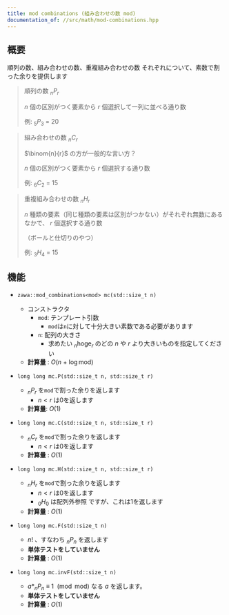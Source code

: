 ```yaml
---
title: mod combinations (組み合わせの数 mod)
documentation_of: //src/math/mod-combinations.hpp
---
```


## 概要

順列の数、組み合わせの数、重複組み合わせの数 それぞれについて、素数で割った余りを提供します


> 順列の数 $_nP_r$
>
> $n$ 個の区別がつく要素から $r$ 個選択して一列に並べる通り数
>
> 例: $_5P_3\ =\ 20$

> 組み合わせの数 $_nC_r$
>
> $\binom{n}{r}$ の方が一般的な言い方？
>
> $n$ 個の区別がつく要素から $r$ 個選択する通り数
>
> 例: $_6C_2\ =\ 15$

> 重複組み合わせの数 $_nH_r$
>
> $n$ 種類の要素（同じ種類の要素は区別がつかない）がそれぞれ無数にあるなかで、 $r$ 個選択する通り数
>
> （ボールと仕切りのやつ）
>
> 例: $_3H_4\ =\ 15$

## 機能

- `zawa::mod_combinations<mod> mc(std::size_t n)`
	- コンストラクタ
		- `mod`: テンプレート引数
			- `mod`は`n`に対して十分大きい素数である必要があります
		- `n`: 配列の大きさ			
			- 求めたい $_n\text{hoge}_r$ のどの $n$ や $r$ より大きいものを指定してください
	- **計算量** : $O(n\ +\ \log \text{mod})$

- `long long mc.P(std::size_t n, std::size_t r)`
	- $_nP_r$ を`mod`で割った余りを返します 
		- $n < r$ は0を返します
	- **計算量**: $O(1)$

- `long long mc.C(std::size_t n, std::size_t r)`
	- $_nC_r$ を`mod`で割った余りを返します
		- $n < r$ は0を返します
	- **計算量** : $O(1)$

- `long long mc.H(std::size_t n, std::size_t r)`
	- $_nH_r$ を`mod`で割った余りを返します
		- $n < r$ は0を返します
		- $_0H_0$ は配列外参照 ですが、これは1を返します
	- **計算量** : $O(1)$

- `long long mc.F(std::size_t n)`
    - $n!$ 、すなわち $_nP_n$ を返します
    - **単体テストをしていません**
    - **計算量** : $O(1)$

- `long long mc.invF(std::size_t n)`
    - $a*_nP_n\ \equiv\ 1\ \pmod{\text{mod}}$ なる $a$ を返します。
    - **単体テストをしていません**
    - **計算量** : $O(1)$
